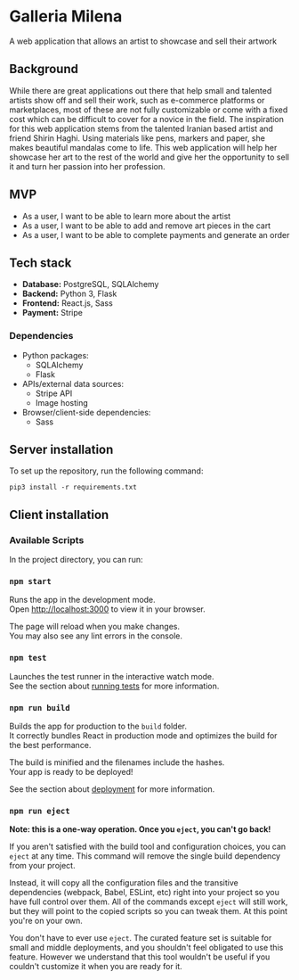 # Galleria Milena

A web application that allows an artist to showcase and sell their artwork

## Background

While there are great applications out there that help small and talented artists show off and sell their work, such as e-commerce platforms or marketplaces, most of these are not fully customizable or come with a fixed cost which can be difficult to cover for a novice in the field. The inspiration for this web application stems from the talented Iranian based artist and friend Shirin Haghi. Using materials like pens, markers and paper, she makes beautiful mandalas come to life. This web application will help her showcase her art to the rest of the world and give her the opportunity to sell it and turn her passion into her profession.

## MVP

- As a user, I want to be able to learn more about the artist
- As a user, I want to be able to add and remove art pieces in the cart
- As a user, I want to be able to complete payments and generate an order

## Tech stack

- **Database:** PostgreSQL, SQLAlchemy
- **Backend:** Python 3, Flask
- **Frontend:** React.js, Sass
- **Payment:** Stripe

### Dependencies

- Python packages:
  - SQLAlchemy
  - Flask
- APIs/external data sources:
  - Stripe API
  - Image hosting
- Browser/client-side dependencies:
  - Sass

## Server installation

To set up the repository, run the following command:

`pip3 install -r requirements.txt`

## Client installation

### Available Scripts

In the project directory, you can run:

### `npm start`

Runs the app in the development mode.\
Open [http://localhost:3000](http://localhost:3000) to view it in your browser.

The page will reload when you make changes.\
You may also see any lint errors in the console.

### `npm test`

Launches the test runner in the interactive watch mode.\
See the section about [running tests](https://facebook.github.io/create-react-app/docs/running-tests) for more information.

### `npm run build`

Builds the app for production to the `build` folder.\
It correctly bundles React in production mode and optimizes the build for the best performance.

The build is minified and the filenames include the hashes.\
Your app is ready to be deployed!

See the section about [deployment](https://facebook.github.io/create-react-app/docs/deployment) for more information.

### `npm run eject`

**Note: this is a one-way operation. Once you `eject`, you can't go back!**

If you aren't satisfied with the build tool and configuration choices, you can `eject` at any time. This command will remove the single build dependency from your project.

Instead, it will copy all the configuration files and the transitive dependencies (webpack, Babel, ESLint, etc) right into your project so you have full control over them. All of the commands except `eject` will still work, but they will point to the copied scripts so you can tweak them. At this point you're on your own.

You don't have to ever use `eject`. The curated feature set is suitable for small and middle deployments, and you shouldn't feel obligated to use this feature. However we understand that this tool wouldn't be useful if you couldn't customize it when you are ready for it.
